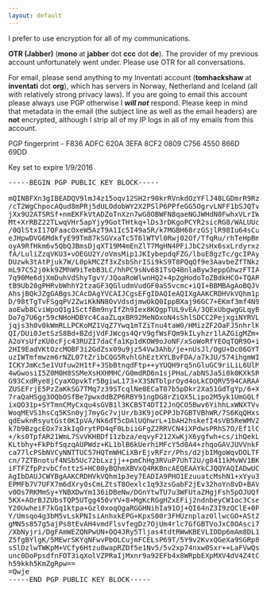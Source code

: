 ```yaml
---
layout: default
---
```


I prefer to use encryption for all of my communications.

**OTR (Jabber)** (**mono** at **jabber** dot **ccc** dot **de**). The provider of my previous account unfortunately went under. Please use OTR for all conversations.

For email, please send anything to my Inventati account (**tomhackshaw** at **inventati** dot **org**), which has servers in Norway, Netherland and Iceland (all with relatively strong privacy laws). If you are going to email this account please always use PGP otherwise I ***will not*** respond. Please keep in mind that metadata in the email (the subject line as well as the email headers) are **not** encrypted, although I strip all of my IP logs in all of my emails from this account.

PGP fingerprint - F836 ADFC 620A 3EFA 8CF2 0809 C756 4550 866D 69DD

Key set to expire 1/9/2016
<pre>
-----BEGIN PGP PUBLIC KEY BLOCK-----

mQINBFXn3gIBEADQV9lmJ4z15oqv12SH2r90krRVnkdOzYFlJ48LGDmrR9RzOdYQ
/cT2WgChpocAQud8mPRj5dULOdobWY2X2PSlP6PPfeGG5OgrvLNFF1bSJQTvtzT+
jXx9U2ATSRSf+nmEKFkVtADZoTnXzn7wG8OBWFN8qaeNGJWHdN0FwhxVLrIWJHlL
Mt+XrRBZ22TLwqVHr5apYjy9GotTHtkq+lDs3rDKgoPCYR2sicRG8/WALUUcIv1h
/0QlStxI17QFaacOxeW5AzT9A1Ic5I49a5R/k7MGBH68rzGSjlR98Iu64sCuEg5i
eJHpwDVG6MdkfyE99Tm87kSGVxaTc5T6lWTVl0Rwj02Of/TfqRu/rhTeHpBmpc88
oyA9RfHkm6v5QbQJBmsDjqXT19M4mEnZlT7MgHN4PFiJbC2sHx6sxLrdyrxzQBvB
fA/LuliZzqVKU3+vOEGU2Y/oVmsMip1JKIybepdqFZG/lbuE8gzTc/gcIPAynk1h
DUzwk3tAtPjuk7W/L0pkMCZf3xZsbShrISi9kS9T8PQqQf9e3AavbeZfTNkzVJDk
mL97C52j0kk9ZMhW9iTebB3LC/hhPC9sNv681TsQ4BnlaByw3eppGhwzFTIAcNeR
7q90Me6djXmDuhVdShyTgvY/JQoaRoWlwnHQ2+4p2gHodoToZBdkHCO+TQARAQAB
tB9Ub20gPHRvbWhhY2tzaGF3QGludmVudGF0aS5vcmc+iQI+BBMBAgAoBQJV594C
AhsjBQkJZgGABgsJCAcDAgYVCAIJCgsEFgIDAQIeAQIXgAAKCRDHVkVQhm1p3eyo
D/98tTgTvFSgqPV2ZwiKkNN8OvVdsdjmwOkQ0IppBXaj96GC7+EKmf3mf4N9rMTT
aoEwb8CviWpoQ1g1SctfBm9nyIfZh9Iex8KQgpTUL9vEA/3QExUbgwgGLqyBkguR
Do7g7U6gr59cNHoHDBYc4CaaZLqxBR92MeNOxoN4sShlSDCC2PejxgiNYRVLnQje
jqjs3h0v0kWmRLLPCKoMZ1VqZ7Ywq1mTZiTnu4taW0/HMizZF2OaFJ5nhrlKKIFQ
QI/DUi0JetSzS8Bd+BZdjVdFJWcgs4QrV9gfWsFQm9kILyhzr1lAZGigMZm+rn5E
A2oYsUfzKU0cFjc43RUZI7daCfa1Kp1dKOW9oJoNF/xSoWoRfYEOqTQR9O+iyOAr
2HI9EadVKtOzcMOBF3i2GdZsx09u9jz54Vw3Ahb/je+nUsJl/OgU+Dc06GYTg87b
uzIWTmfmwzm6rNZL07tZribCQG5RvhlGhEztXYLBvFDA/a7kJU/574ihgmWIdckf
ICKYJmKc5e1VUfuw2H1tF+3SbBtnqdFtp++yYUQH9rq5nGluGC9riLiL6UlM7DLx
4wGwosiI5Z0M0H8SSMeXsHXHMHC/G0mdRD6n1sjPHaL/abNSJa5i8k0KXkSR+x+0
G93CxdRye8jCyaXOpvkTr5BgiwL173+X3SNTblprOyd4oLkCDQRV594CARAAyEL/
ZUSEFrjE5PzZaKkSG7TMq7z39STcqlNe0ECaT07b5pDkr2Xa51GdTgYp/6+Xe2f8
7raQaHSgg3OQbOSfBe7pwxddBZP6RBY91ngDG8rZiQX5Lipo2M5yk1UmGQLfdIIn
ixQO31p+SYTmnCMyCxqu4sGVB1l3KCB5T4DTI2JnQCO5Bwv6YihhLxWNXTVvPbvJ
WoqMEVS1hsCq5KSn0yj7myGc7vjUr/b3K9joCPPJb7GBTVBhWR/7S6KqQHxsO7//
qdEwknRsyutGst0KIpVA/Nk6dT5cDAlUQhwrL+1bAH2hskefI4sVB5ReWMVZIDIu
k7b9BzgcEOx7x3kIqOrytPD4qF0LbiiGFgZ2RRVCN4iXPdwsPRhS7O/Ef1lCpS+R
+/ks0TpfAR21WmL7SvVKHBDf11zbza/eqvyF212XwKjX6ygfwh+cs/ihQekLaon1
KLtbhy+FkPbfSqzqAUPWdz+KL1blB6kUerhiMFcY5d0A4+zhqoGAVJUVVnkFzav/
ca77lcPSbNVCyNNTTUC57HQTmWHCiXBrEjvRFzr/Phs/d2jbIMgoWqvDOLTFN/vV
cn/7ZTBnotuf4NSb5Uc72bLxzjj++pmChHg3RVuP7UhT2U/g8411kMvWV1BKmv75
iFTFZfpPzvbCfnttzS+HC00yBQhmXBVxQ4RKBncAEQEAAYkCJQQYAQIADwUCVefe
AgIbDAUJCWYBgAAKCRDHVkVQhm1p3ey7EADIA9PHO1EzuuatcMshN1+xYyu3bsNJ
EPMFb7V7UFX7m6dXry0sCmLZtsT8Oexlc1q93zsGabF2jEv32hoYn8vD+BAVBEvY
v0Os7RKMmSy+YNBXDwYm136iDBeNw/DGnYtwTU7u3WFUtaZHgjFsh5pOJUQfZaYX
5KX+AOrBJZUbsTQP5UTgg450vYV+8+MgKcRGgHZxEFij2ndnbeyCW1oc3CseennU
Y20UwheiF7kGq1ktpa+Gzl0xoqOgaRGGHNihIa91Oj+QI64nZ3I9zQClE+0Pvs3N
Y/Umsqo4g3bM5vLskPNIsiAnhxkEPG+KpxS00r3FHUznplaz0llwcGO+AStZYhIr
gMN5s857g5ajPs8tEvAH4vmdFlsvfegDz7OjUm4rlc7GfGBTVoJxC8OAsci7UXfJ
/XbNyjri/DgFAmWEZQNPwUN+OQ4JRy5Tljas4tdtRWwKBEVLIDDp6mAm8DL1OZGp
Z5fgBYlgK/5MEwrSKYqNFwvPbOLCujmFCELsP69T/5Y9v2KvxQGeXa9SGRp81fVq
sSlDzlwTWKpM+VCfy6Htzu8wapRZDf5e1Nv5/5v2xp74nxw0Sxr++LaFVwQsGYr/
unc0DoPpsdfnFOT3iqXolVZPRaIjMxnr9a92EFb4x8WRpbEXpMXV4dV4Z4tCoqRN
h59kkh5KmZgRpw==
=Qwje
-----END PGP PUBLIC KEY BLOCK-----


</pre>
